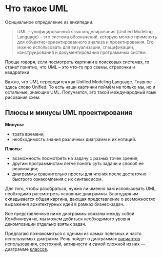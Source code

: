 # Что такое UML

Официальное определение из википедии.

>UML – унифицированный язык моделирования (Unified Modeling Language) – это система обозначений, которую можно применять для объектно-ориентированного анализа и проектирования. Его можно использовать для визуализации, спецификации, конструирования и документирования программных систем.

Проще говоря, если посмотреть картинки в поисковых системах, то станет понятно, что UML – это что-то про схемы, стрелочки и квадратики.

Важно, что UML переводится как Unified Modeling Language. Главное здесь слово Unified. То есть наши картинки поймём не только мы, но и остальные, знающие UML. Получается, это такой международный язык рисования схем.

## Плюсы и минусы UML проектирования

**Минусы:**

* трата времени;
* необходимость знания различных диаграмм и их нотаций.

**Плюсы:**

* возможность посмотреть на задачу с разных точек зрения;
* другим программистам легче понять суть задачи и способ ее реализации;
* диаграммы сравнительно просты для чтения после достаточно быстрого ознакомления с их синтаксисом.

Для того, чтобы разобраться, нужно ли именно вам использовать UML, необходимо рассмотреть основные диаграммы. Благодаря им складывается общая картина, дающая представление о возможностях выражения архитектурных идей в рамках бизнес-задач.


Все представленные ниже диаграммы связаны между собой. Комбинируя их, мы можем добиться необходимого уровня декомпозиции отдельно взятых задач.

Предлагаю познакомиться с одними из самых полезных и часто используемых диаграмм.
Речь пойдет о диаграммах [вариантов использования](/diagram-class/template.md), [состояний](/diagram-use-case/README.md), [активности](/activity-diagram/README.md) и самой сложной из них — диаграмме [классов](/diagram-class/README.md).


